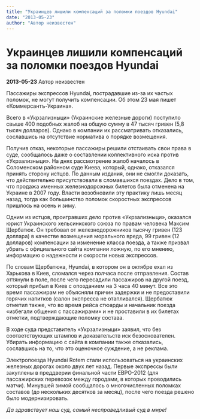 ```yaml
---
title: "Украинцев лишили компенсаций за поломки поездов Hyundai"
date: "2013-05-23"
author: "Автор неизвестен"
---
```


# Украинцев лишили компенсаций за поломки поездов Hyundai

**2013-05-23** Автор неизвестен

Пассажиры экспрессов Hyundai, пострадавшие из-за их частых поломок, не могут получить компенсации. Об этом 23 мая пишет «Коммерсантъ-Украина».

Всего в «Укрзализныци» (Украинские железные дороги) поступило свыше 400 подобных жалоб на общую сумму в 47 тысяч гривен (5,8 тысяч долларов). Однако в компании их рассматривать отказались, сославшись на отсутствие норматива о порядке возмещения.

Получив отказ, некоторые пассажиры решили отстаивать свои права в суде, сообщалось даже о составлении коллективного иска против «Укрзализныци». На днях рассмотрение жалоб началось в Соломенском районном суде Киева, который, однако, отказался принять сторону истцов. По данным издания, они не смогли доказать, что действительно присутствовали в сломавшихся поездах. Дело в том, что продажа именных железнодорожных билетов была отменена на Украине в 2007 году. Власти возобновили эту практику лишь месяц назад, тогда как большинство поломок скоростных экспрессов пришлось на осень и зиму.

Одним из истцов, проигравших дело против «Укрзализныци», оказался юрист Украинского хельсинкского союза по правам человека Максим Щербатюк. Он требовал от железнодорожников тысячу гривен (123 доллара) в качестве возмещения морального вреда, 99 гривен (12 долларов) компенсации за изменение класса поезда, а также призвал убрать с официального сайта компании ложную, по его мнению, информацию о надежности и скорости новых экспрессов.

По словам Щербатюка, Hyundai, в котором он в октябре ехал из Харькова в Киев, сломался через полчаса после отправления. Состав оттянули в поле, после чего пересадили пассажиров на другой поезд, который прибыл в Киев с опозданием на 3 часа 40 минут. Все это время пассажирам не объясняли причин задержки и не предоставили горячих напитков (салон экспресса не отапливался). Щербатюк отметил также, что во время рейса стюарды и начальник поезда «избегали общения с пассажирами» и не проставили в их билетах отметки, подтверждающие поломку состава.

В ходе суда представитель «Укрзализныци» заявил, что без соответствующих штампов и доказательств иск безоснователен. Убирать информацию с сайта в компании также отказались, сославшись на то, что это оценочное суждение, а не реклама.

Электропоезда Hyundai Rotem стали использоваться на украинских железных дорогах около двух лет назад. Первые экспрессы были закуплены в преддверии финальной части ЕВРО-2012 (для пассажирских перевозок между городами, в которых проводились матчи). Минувшей зимой сообщалось о многочисленных поломках составов (до нескольких десятков за месяц), после чего поезда решено было модернизировать.

*Да здравствует наш суд, самый несправедливый суд в мире!*